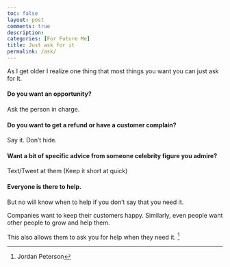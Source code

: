 ```yaml
---
toc: false
layout: post
comments: true
description: 
categories: [For Future Me]
title: Just ask for it
permalink: /ask/
---
```


As I get older I realize one thing that most things you want you can just ask for it.

#### **Do you want an opportunity?**
Ask the person in charge.

#### **Do you want to get a refund or have a customer complain?**
Say it. Don’t hide.

#### **Want a bit of specific advice from someone celebrity figure you admire?**
Text/Tweet at them (Keep it short at quick)

#### Everyone is there to help.

But no will know when to help if you don’t say that you need it.

Companies want to keep their customers happy.
Similarly, even people want other people to grow and help them.

This also allows them to ask you for help when they need it. [^1]

[^1]: Jordan Peterson